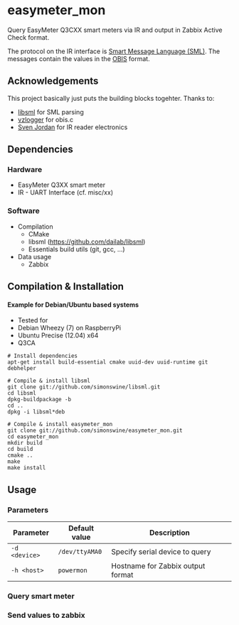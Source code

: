 easymeter_mon
=============

Query EasyMeter Q3CXX smart meters via IR and output in Zabbix Active Check format.

The protocol on the IR interface is [Smart Message Language (SML)](http://de.wikipedia.org/wiki/Smart_Message_Language). The messages contain the values in the [OBIS](http://de.wikipedia.org/wiki/OBIS-Kennzahlen) format.

## Acknowledgements

This project basically just puts the building blocks togehter. Thanks to:

* [libsml](https://github.com/dailab/libsml) for SML parsing
* [vzlogger](http://www.volkszaehler.org/) for obis.c
* [Sven Jordan](http://www.s-jordan.de/index.php?page=easymeter_raspberrypi) for IR reader electronics


## Dependencies 

### Hardware

* EasyMeter Q3XX smart meter
* IR - UART Interface (cf. misc/xx)

### Software

* Compilation
  * CMake
  * libsml (https://github.com/dailab/libsml)
  * Essentials build utils (git, gcc, ...)
* Data usage
  * Zabbix

## Compilation & Installation

#### Example for Debian/Ubuntu based systems

* Tested for 
 * Debian Wheezy (7) on RaspberryPi
 * Ubuntu Precise (12.04) x64
 * Q3CA

```shell
# Install dependencies
apt-get install build-essential cmake uuid-dev uuid-runtime git debhelper

# Compile & install libsml
git clone git://github.com/simonswine/libsml.git
cd libsml
dpkg-buildpackage -b
cd ..
dpkg -i libsml*deb

# Compile & install easymeter_mon
git clone git://github.com/simonswine/easymeter_mon.git
cd easymeter_mon
mkdir build 
cd build 
cmake ..
make 
make install
```

## Usage

### Parameters

| Parameter    | Default value | Description                     |
|--------------|---------------|---------------------------------|
| `-d <device>`|`/dev/ttyAMA0` |Specify serial device to query   |
| `-h <host>`  |`powermon`     |Hostname for Zabbix output format|    

### Query smart meter



### Send values to zabbix

```
```
